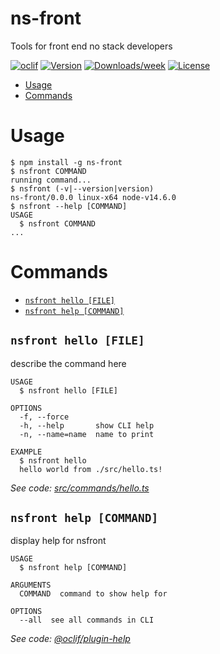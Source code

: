 ns-front
========

Tools for front end no stack developers

[![oclif](https://img.shields.io/badge/cli-oclif-brightgreen.svg)](https://oclif.io)
[![Version](https://img.shields.io/npm/v/ns-front.svg)](https://npmjs.org/package/ns-front)
[![Downloads/week](https://img.shields.io/npm/dw/ns-front.svg)](https://npmjs.org/package/ns-front)
[![License](https://img.shields.io/npm/l/ns-front.svg)](https://github.com/https://github.com/NoStackApp/ns-front/blob/master/package.json)

<!-- toc -->
* [Usage](#usage)
* [Commands](#commands)
<!-- tocstop -->
# Usage
<!-- usage -->
```sh-session
$ npm install -g ns-front
$ nsfront COMMAND
running command...
$ nsfront (-v|--version|version)
ns-front/0.0.0 linux-x64 node-v14.6.0
$ nsfront --help [COMMAND]
USAGE
  $ nsfront COMMAND
...
```
<!-- usagestop -->
# Commands
<!-- commands -->
* [`nsfront hello [FILE]`](#nsfront-hello-file)
* [`nsfront help [COMMAND]`](#nsfront-help-command)

## `nsfront hello [FILE]`

describe the command here

```
USAGE
  $ nsfront hello [FILE]

OPTIONS
  -f, --force
  -h, --help       show CLI help
  -n, --name=name  name to print

EXAMPLE
  $ nsfront hello
  hello world from ./src/hello.ts!
```

_See code: [src/commands/hello.ts](https://github.com/NoStackApp/ns-front/blob/v0.0.0/src/commands/hello.ts)_

## `nsfront help [COMMAND]`

display help for nsfront

```
USAGE
  $ nsfront help [COMMAND]

ARGUMENTS
  COMMAND  command to show help for

OPTIONS
  --all  see all commands in CLI
```

_See code: [@oclif/plugin-help](https://github.com/oclif/plugin-help/blob/v3.2.0/src/commands/help.ts)_
<!-- commandsstop -->
